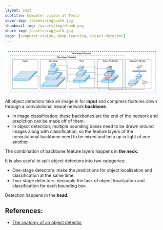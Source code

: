 ```yaml
---
layout: post
subtitle: Computer vision at Tesla
cover-img: /assets/img/path.jpg
thumbnail-img: /assets/img/thumb.png
share-img: /assets/img/path.jpg
tags: [computer-vision, deep-learning, object-detector]
---
```


![Object Detector](../../../assets/img/posts/computer-vision/yolov4_1.png)

All object detectors take an image in for **input** and compress features down through a convolutional neural network **backbone**. 
 * In image classification, these backbones are the end of the network and prediction can be made off of them.
 * In object detection, multiple bounding boxes need to be drawn around images along with classification, so the feature layers of the convolutional backbone need to be mixed and help up in light of one another.

The combination of backbone feature layers happens in **the neck.**

It is also useful to split object detectors into two categories: 
 * One-stage detectors: make the predictions for object localization and classification at the same time.
 * Two-stage detectors: decouple the task of object localization and classification for each bounding box.

Detection happens in the **head.**




## References:
 * [The anatomy of an object detector](https://blog.roboflow.ai/a-thorough-breakdown-of-yolov4/)

